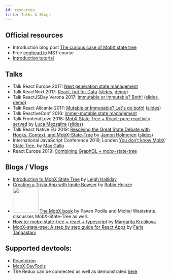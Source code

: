 ```yaml
---
id: resources
title: Talks & Blogs
---
```


<div id="codefund"></div>

## Official resources

* Introduction blog post [The curious case of MobX state tree](https://medium.com/@mweststrate/the-curious-case-of-mobx-state-tree-7b4e22d461f)
* Free [egghead.io](https://egghead.io/courses/manage-application-state-with-mobx-state-tree) MST course
* [Introduction tutorial](getting-started)

## Talks

-   Talk React Europe 2017: [Next generation state management](https://www.youtube.com/watch?v=rwqwwn_46kA)
-   Talk ReactNext 2017: [React, but for Data](https://www.youtube.com/watch?v=xfC_xEA8Z1M&index=6&list=PLMYVq3z1QxSqq6D7jxVdqttOX7H_Brq8Z) ([slides](http://react-next-2017-slides.surge.sh/#1), [demo](https://codesandbox.io/s/8y4p23j32j))
-   Talk ReactJSDay Verona 2017: [Immutable or immutable? Both!](https://www.youtube.com/watch?v=zdtwaa5Rmb8&index=9&list=PLWK9j6ps_unl293VhhN4RYMCISxye3xH9) ([slides](https://mweststrate.github.io/reactjsday2017-presentation/index.html#1), [demo](https://github.com/mweststrate/reatjsday2017-demo))
-   Talk React Alicante 2017: [Mutable or Immutable? Let's do both!](https://www.youtube.com/watch?v=DgnL3uij9ec&list=PLd7nkr8mN0sWvBH_s0foCE6eZTX8BmLUM&index=9) ([slides](https://mattiamanzati.github.io/slides-react-alicante-2017/#2))
-   Talk ReactiveConf 2016: [Immer-mutable state management](https://www.youtube.com/watch?v=Ql8KUUUOHNc&list=PLa2ZZ09WYepMCRRGCRPhTYuTCat4TiDlX&index=30)
-   Talk FrontendLove 2018: [MobX State Tree + React: pure reactivity served](https://www.youtube.com/watch?v=HS9revHrNRI) by [Luca Mezzalira](https://lucamezzalira.com/) ([slides](https://docs.google.com/presentation/d/1f18RhN9hz1GPAdY4binWVNZDKm3k7EfNvV48lWnzdjQ/edit#slide=id.g35f391192_00)).
-   Talk React Native EU 2019: [Resolving the Great State Debate with Hooks, Context, and MobX-State-Tree](https://www.youtube.com/watch?v=Wx9slbOTD6Q) by [Jamon Holmgren](https://jamonholmgren.com/) ([slides](https://infinite-red.slides.com/infinitered/resolving-the-great-state-debate))
-   International JavaScript Conference 2019, Londen [You don’t know MobX State Tree](https://www.youtube.com/watch?v=LKyCJB27oNM), by [Max Gallo](https://twitter.com/_maxgallo)
- React Europe 2019: [Combining GraphQL + mobx-state-tree](https://www.youtube.com/watch?v=Sq2M00vghqY)

## Blogs / Vlogs

- [Introduction to MobX State Tree](https://www.youtube.com/watch?v=pPgOrecfcg4) by [Leigh Halliday](https://twitter.com/leighchalliday)
- [Creating a Trivia App with Ignite Bowser](https://shift.infinite.red/creating-a-trivia-app-with-ignite-bowser-part-1-1987cc6e93a1) by [Robin Heinze](https://twitter.com/robin_heinze)
- <img src="https://raw.githubusercontent.com/mobxjs/mobx/master/docs/assets/book.jpg" height="80px"/> [The MobX book](https://books.google.nl/books?id=ALFmDwAAQBAJ&pg=PP1&lpg=PP1&dq=michel+weststrate+mobx+quick+start+guide:+supercharge+the+client+state+in+your+react+apps+with+mobx&source=bl&ots=D460fxti0F&sig=ivDGTxsPNwlOjLHrpKF1nweZFl8&hl=nl&sa=X&ved=2ahUKEwiwl8XO--ncAhWPmbQKHWOYBqIQ6AEwAnoECAkQAQ#v=onepage&q=michel%20weststrate%20mobx%20quick%20start%20guide%3A%20supercharge%20the%20client%20state%20in%20your%20react%20apps%20with%20mobx&f=false) by Pavan Podila and Michel Weststrate, discusses MobX-State-Tree as well.
- [How to: mobx-state-tree + react + typescript](https://dev.to/margaretkrutikova/how-to-mobx-state-tree-react-typescript-3d5j) by [Margarita Krutikova](https://twitter.com/rita_krutikova)
- [MobX-state-tree: A step by step guide for React Apps](https://medium.com/mr-frontend-community/mobx-state-tree-a-step-by-step-guide-for-react-apps-e65716a219d2) by [Faris Tangastani](https://medium.com/@ftangastani)


## Supported devtools:

- [Reactotron](https://github.com/infinitered/reactotron)
- [MobX DevTools](https://chrome.google.com/webstore/detail/mobx-developer-tools/pfgnfdagidkfgccljigdamigbcnndkod)
- The Redux can be connected as well as demonstrated [here](https://github.com/mobxjs/mobx-state-tree/blob/1906a394906d2e8f2cc1c778e1e3228307c1b112/packages/mst-example-redux-todomvc/src/index.js#L6)
